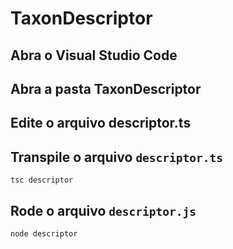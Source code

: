 # TaxonDescriptor

## Abra o Visual Studio Code

## Abra a pasta TaxonDescriptor

## Edite o arquivo descriptor.ts

## Transpile o arquivo `descriptor.ts`
```
tsc descriptor
```

## Rode o arquivo `descriptor.js`
```
node descriptor
```
